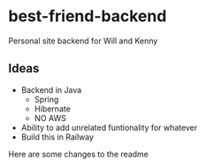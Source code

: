 # best-friend-backend
Personal site backend for Will and Kenny

## Ideas

* Backend in Java
  * Spring
  * Hibernate
  * NO AWS
* Ability to add unrelated funtionality for whatever
* Build this in Railway
  

Here are some changes to the readme
